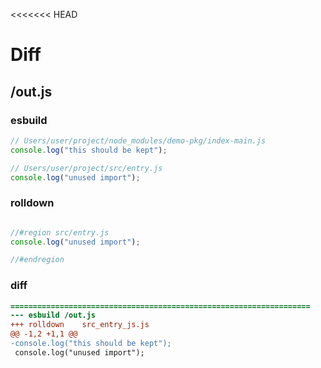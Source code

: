 <<<<<<< HEAD
# Diff
## /out.js
### esbuild
```js
// Users/user/project/node_modules/demo-pkg/index-main.js
console.log("this should be kept");

// Users/user/project/src/entry.js
console.log("unused import");
```
### rolldown
```js

//#region src/entry.js
console.log("unused import");

//#endregion

```
### diff
```diff
===================================================================
--- esbuild	/out.js
+++ rolldown	src_entry_js.js
@@ -1,2 +1,1 @@
-console.log("this should be kept");
 console.log("unused import");

```